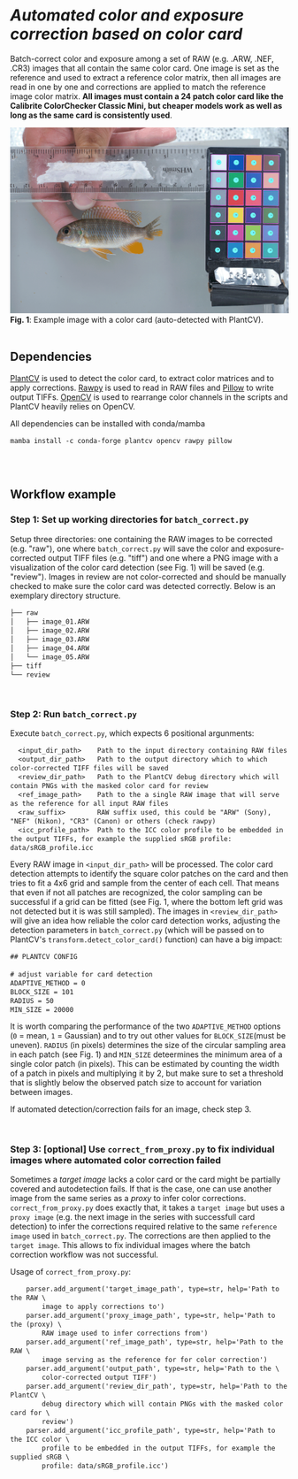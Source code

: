 # _Automated color and exposure correction based on color card_

Batch-correct color and exposure among a set of RAW (e.g. .ARW, .NEF, .CR3) images that all contain the same color card. One image is set as the reference and used to extract a reference color matrix, then all images are read in one by one and corrections are applied to match the reference image color matrix. **All images must contain a 24 patch color card like the Calibrite ColorChecker Classic Mini, but cheaper models work as well as long as the same card is consistently used**.

![example_image](assets/example_image.png)
**Fig. 1**: Example image with a color card (auto-detected with PlantCV). 
<br />
<br />

## Dependencies
[PlantCV](https://github.com/danforthcenter/plantcv) is used to detect the color card, to extract color matrices and to apply corrections. [Rawpy](https://github.com/letmaik/rawpy) is used to read in RAW files and [Pillow](https://github.com/python-pillow/Pillow) to write output TIFFs. [OpenCV](https://github.com/opencv/opencv) is used to rearrange color channels in the scripts and PlantCV heavily relies on OpenCV.

All dependencies can be installed with conda/mamba

```
mamba install -c conda-forge plantcv opencv rawpy pillow 
```
<br />
<br />

## Workflow example

###  Step 1:  Set up working directories for ```batch_correct.py```

Setup three directories: one containing the RAW images to be corrected (e.g. "raw"), one where ```batch_correct.py``` will save the color and exposure-corrected output TIFF files (e.g. "tiff") and one where a PNG image with a visualization of the color card detection (see Fig. 1) will be saved (e.g. "review"). Images in review are not color-corrected and should be manually checked to make sure the color card was detected correctly. Below is an exemplary directory structure.
```
├── raw
│   ├── image_01.ARW
│   ├── image_02.ARW
│   ├── image_03.ARW
│   ├── image_04.ARW
│   └── image_05.ARW
├── tiff
└── review
```
<br />

###  Step 2:  Run ```batch_correct.py```

Execute ```batch_correct.py```, which expects 6 positional argunments:

```
  <input_dir_path>    Path to the input directory containing RAW files
  <output_dir_path>   Path to the output directory which to which color-corrected TIFF files will be saved
  <review_dir_path>   Path to the PlantCV debug directory which will contain PNGs with the masked color card for review
  <ref_image_path>    Path to the a single RAW image that will serve as the reference for all input RAW files
  <raw_suffix>        RAW suffix used, this could be "ARW" (Sony), "NEF" (Nikon), "CR3" (Canon) or others (check rawpy)
  <icc_profile_path>  Path to the ICC color profile to be embedded in the output TIFFs, for example the supplied sRGB profile: data/sRGB_profile.icc
```

Every RAW image in ```<input_dir_path>``` will be processed. The color card detection attempts to identify the square color patches on the card and then tries to fit a 4x6 grid and sample from the center of each cell. That means that even if not all patches are recognized, the color sampling can be successful if a grid can be fitted (see Fig. 1, where the bottom left grid was not detected but it is was still sampled). The images in ```<review_dir_path>``` will give an idea how reliable the color card detection works, adjusting the detection parameters in ```batch_correct.py``` (which will be passed on to PlantCV's ```transform.detect_color_card()``` function) can have a big impact:

```
## PLANTCV CONFIG

# adjust variable for card detection
ADAPTIVE_METHOD = 0
BLOCK_SIZE = 101
RADIUS = 50
MIN_SIZE = 20000
```
It is worth comparing the performance of the two ```ADAPTIVE_METHOD``` options (```0``` = mean, ```1``` = Gaussian) and to try out other values for ```BLOCK_SIZE```(must be uneven). ```RADIUS``` (in pixels) determines the size of the circular sampling area in each patch (see Fig. 1) and ```MIN_SIZE``` deteermines the minimum area of a single color patch (in pixels). This can be estimated by counting the width of a patch in pixels and multiplying it by 2, but make sure to set a threshold that is slightly below the observed patch size to account for variation between images. 

If automated detection/correction fails for an image, check step 3.


<br />

###  Step 3: [optional] Use ```correct_from_proxy.py``` to fix individual images where automated color correction failed

Sometimes a *target image* lacks a color card or the card might be partially covered and autodetection fails. If that is the case, one can use another image from the same series as a *proxy* to infer color corrections. ```correct_from_proxy.py``` does exactly that, it takes a ```target image``` but uses a ```proxy image``` (e.g. the next image in the series with successfull card detection) to infer the corrections required relative to the same ```reference image``` used in ```batch_correct.py```. The corrections are then applied to the ```target image```. This allows to fix individual images where the batch correction workflow was not successful.

Usage of ```correct_from_proxy.py```:

```
    parser.add_argument('target_image_path', type=str, help='Path to the RAW \
        image to apply corrections to')
    parser.add_argument('proxy_image_path', type=str, help='Path to the (proxy) \
        RAW image used to infer corrections from')
    parser.add_argument('ref_image_path', type=str, help='Path to the RAW \
        image serving as the reference for for color correction')
    parser.add_argument('output_path', type=str, help='Path to the \
        color-corrected output TIFF')
    parser.add_argument('review_dir_path', type=str, help='Path to the PlantCV \
        debug directory which will contain PNGs with the masked color card for \
        review')
    parser.add_argument('icc_profile_path', type=str, help='Path to the ICC color \
        profile to be embedded in the output TIFFs, for example the supplied sRGB \
        profile: data/sRGB_profile.icc')
```




